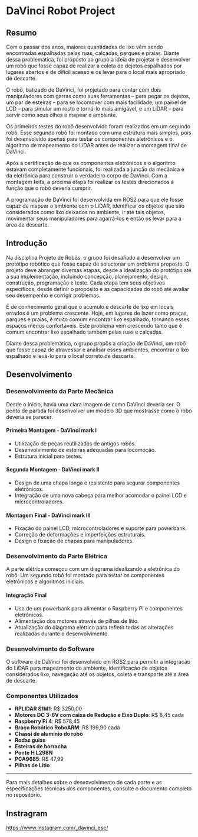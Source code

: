 # DaVinci Robot Project

## Resumo

Com o passar dos anos, maiores quantidades de lixo vêm sendo encontradas espalhadas pelas ruas, calçadas, parques e praias. Diante dessa problemática, foi proposto ao grupo a ideia de projetar e desenvolver um robô que fosse capaz de realizar a coleta de dejetos espalhados por lugares abertos e de difícil acesso e os levar para o local mais apropriado de descarte.

O robô, batizado de DaVinci, foi projetado para contar com dois manipuladores com garras como suas ferramentas – para pegar os dejetos, um par de esteiras – para se locomover com mais facilidade, um painel de LCD – para simular um rosto e torná-lo mais amigável, e um LiDAR – para servir como seus olhos e mapear o ambiente.

Os primeiros testes do robô desenvolvido foram realizados em um segundo robô. Esse segundo robô foi montado com uma estrutura mais simples, pois foi desenvolvido apenas para testar os componentes eletrônicos e o algoritmo de mapeamento do LiDAR antes de realizar a montagem final de DaVinci.

Após a certificação de que os componentes eletrônicos e o algoritmo estavam completamente funcionais, foi realizada a junção da mecânica e da eletrônica para construir o verdadeiro corpo de DaVinci. Com a montagem feita, a próxima etapa foi realizar os testes direcionados à função que o robô deveria cumprir.

A programação de DaVinci foi desenvolvida em ROS2 para que ele fosse capaz de mapear o ambiente com o LiDAR, identificar os objetos que são considerados como lixo deixados no ambiente, ir até tais objetos, movimentar seus manipuladores para agarrá-los e então os levar para a área de descarte.

## Introdução

Na disciplina Projeto de Robôs, o grupo foi desafiado a desenvolver um protótipo robótico que fosse capaz de solucionar um problema proposto. O projeto deve abranger diversas etapas, desde a idealização do protótipo até a sua implementação, incluindo concepção, planejamento, design, construção, programação e teste. Cada etapa tem seus objetivos específicos, desde definir o propósito e as capacidades do robô até avaliar seu desempenho e corrigir problemas.

É de conhecimento geral que o acúmulo e descarte de lixo em locais errados é um problema crescente. Hoje, em lugares de lazer como praças, parques e praias, é muito comum encontrar lixo espalhado, tornando esses espaços menos confortáveis. Este problema vem crescendo tanto que é comum encontrar lixo espalhado também pelas ruas e calçadas.

Diante dessa problemática, o grupo propôs a criação de DaVinci, um robô que fosse capaz de atravessar e analisar esses ambientes, encontrar o lixo espalhado e levá-lo para o local correto de descarte.

## Desenvolvimento

### Desenvolvimento da Parte Mecânica

Desde o início, havia uma clara imagem de como DaVinci deveria ser. O ponto de partida foi desenvolver um modelo 3D que mostrasse como o robô deveria se parecer.

#### Primeira Montagem - DaVinci mark I

- Utilização de peças reutilizadas de antigos robôs.
- Desenvolvimento de esteiras adequadas para locomoção.
- Estrutura inicial para testes.

#### Segunda Montagem - DaVinci mark II

- Design de uma chapa longa e resistente para segurar componentes eletrônicos.
- Integração de uma nova cabeça para melhor acomodar o painel LCD e microcontroladores.

#### Montagem Final - DaVinci mark III

- Fixação do painel LCD, microcontroladores e suporte para powerbank.
- Correção de deformações e imperfeições estruturais.
- Design e fixação de chapas para manipuladores.

### Desenvolvimento da Parte Elétrica

A parte elétrica começou com um diagrama idealizando a eletrônica do robô. Um segundo robô foi montado para testar os componentes eletrônicos e algoritmos iniciais.

#### Integração Final

- Uso de um powerbank para alimentar o Raspberry Pi e componentes eletrônicos.
- Alimentação dos motores através de pilhas de lítio.
- Atualização do diagrama elétrico para refletir todas as alterações realizadas durante o desenvolvimento.

### Desenvolvimento do Software

O software de DaVinci foi desenvolvido em ROS2 para permitir a integração do LiDAR para mapeamento do ambiente, identificação de objetos considerados lixo, navegação até os objetos, coleta e transporte até a área de descarte.

### Componentes Utilizados

- **RPLIDAR S1M1**: R$ 3250,00
- **Motores DC 3-6V com caixa de Redução e Eixo Duplo**: R$ 8,45 cada
- **Raspberry Pi 4**: R$ 578,45
- **Braço Robótico RoboARM**: R$ 199,90 cada
- **Chassi de alumínio do robô**
- **Rodas guias**
- **Esteiras de borracha**
- **Ponte H L298N**
- **PCA9685**: R$ 47,99
- **Pilhas de Lítio**

---

Para mais detalhes sobre o desenvolvimento de cada parte e as especificações técnicas dos componentes, consulte o documento completo no repositório.

## Instragram
https://www.instagram.com/_davinci_esc/

